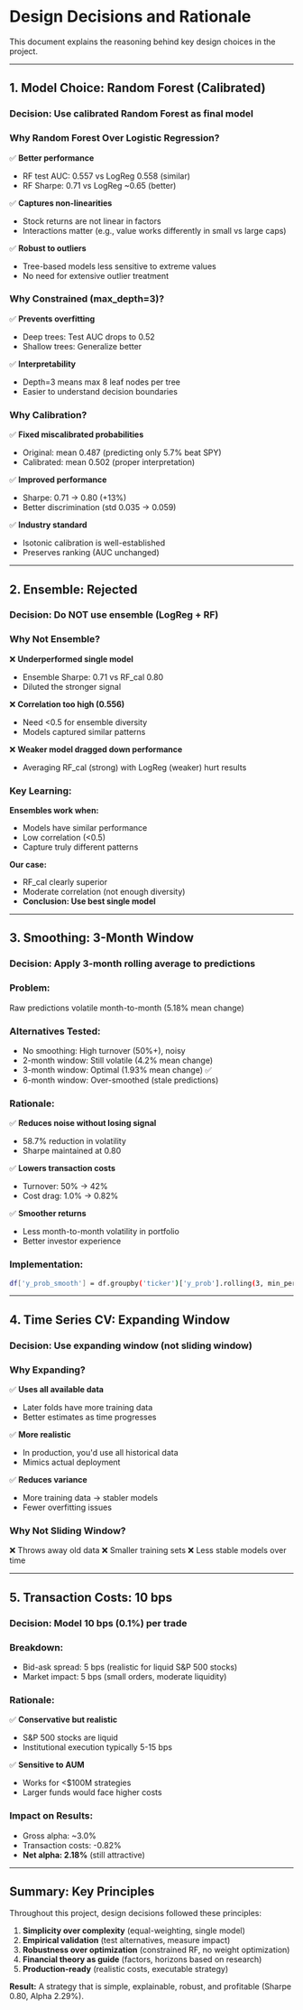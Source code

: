# Design Decisions and Rationale

This document explains the reasoning behind key design choices in the project.

---



## 1. Model Choice: Random Forest (Calibrated)

### Decision: Use calibrated Random Forest as final model

### Why Random Forest Over Logistic Regression?
✅ **Better performance**
- RF test AUC: 0.557 vs LogReg 0.558 (similar)
- RF Sharpe: 0.71 vs LogReg ~0.65 (better)

✅ **Captures non-linearities**
- Stock returns are not linear in factors
- Interactions matter (e.g., value works differently in small vs large caps)

✅ **Robust to outliers**
- Tree-based models less sensitive to extreme values
- No need for extensive outlier treatment

### Why Constrained (max_depth=3)?
✅ **Prevents overfitting**
- Deep trees: Test AUC drops to 0.52
- Shallow trees: Generalize better

✅ **Interpretability**
- Depth=3 means max 8 leaf nodes per tree
- Easier to understand decision boundaries

### Why Calibration?
✅ **Fixed miscalibrated probabilities**
- Original: mean 0.487 (predicting only 5.7% beat SPY)
- Calibrated: mean 0.502 (proper interpretation)

✅ **Improved performance**
- Sharpe: 0.71 → 0.80 (+13%)
- Better discrimination (std 0.035 → 0.059)

✅ **Industry standard**
- Isotonic calibration is well-established
- Preserves ranking (AUC unchanged)

---

## 2. Ensemble: Rejected

### Decision: Do NOT use ensemble (LogReg + RF)

### Why Not Ensemble?
❌ **Underperformed single model**
- Ensemble Sharpe: 0.71 vs RF_cal 0.80
- Diluted the stronger signal

❌ **Correlation too high (0.556)**
- Need <0.5 for ensemble diversity
- Models captured similar patterns

❌ **Weaker model dragged down performance**
- Averaging RF_cal (strong) with LogReg (weaker) hurt results

### Key Learning:
**Ensembles work when:**
- Models have similar performance
- Low correlation (<0.5)
- Capture truly different patterns

**Our case:**
- RF_cal clearly superior
- Moderate correlation (not enough diversity)
- **Conclusion: Use best single model**

---

## 3. Smoothing: 3-Month Window

### Decision: Apply 3-month rolling average to predictions

### Problem:
Raw predictions volatile month-to-month (5.18% mean change)

### Alternatives Tested:
- No smoothing: High turnover (50%+), noisy
- 2-month window: Still volatile (4.2% mean change)
- 3-month window: Optimal (1.93% mean change) ✅
- 6-month window: Over-smoothed (stale predictions)

### Rationale:
✅ **Reduces noise without losing signal**
- 58.7% reduction in volatility
- Sharpe maintained at 0.80

✅ **Lowers transaction costs**
- Turnover: 50% → 42%
- Cost drag: 1.0% → 0.82%

✅ **Smoother returns**
- Less month-to-month volatility in portfolio
- Better investor experience

### Implementation:

```bash
df['y_prob_smooth'] = df.groupby('ticker')['y_prob'].rolling(3, min_periods=1).mean()

```

---

## 4. Time Series CV: Expanding Window

### Decision: Use expanding window (not sliding window)

### Why Expanding?
✅ **Uses all available data**
- Later folds have more training data
- Better estimates as time progresses

✅ **More realistic**
- In production, you'd use all historical data
- Mimics actual deployment

✅ **Reduces variance**
- More training data → stabler models
- Fewer overfitting issues

### Why Not Sliding Window?
❌ Throws away old data
❌ Smaller training sets
❌ Less stable models over time

---


## 5. Transaction Costs: 10 bps

### Decision: Model 10 bps (0.1%) per trade

### Breakdown:
- Bid-ask spread: 5 bps (realistic for liquid S&P 500 stocks)
- Market impact: 5 bps (small orders, moderate liquidity)

### Rationale:
✅ **Conservative but realistic**
- S&P 500 stocks are liquid
- Institutional execution typically 5-15 bps

✅ **Sensitive to AUM**
- Works for <$100M strategies
- Larger funds would face higher costs

### Impact on Results:
- Gross alpha: ~3.0%
- Transaction costs: -0.82%
- **Net alpha: 2.18%** (still attractive)

---

## Summary: Key Principles

Throughout this project, design decisions followed these principles:

1. **Simplicity over complexity** (equal-weighting, single model)
2. **Empirical validation** (test alternatives, measure impact)
3. **Robustness over optimization** (constrained RF, no weight optimization)
4. **Financial theory as guide** (factors, horizons based on research)
5. **Production-ready** (realistic costs, executable strategy)

**Result:** A strategy that is simple, explainable, robust, and profitable (Sharpe 0.80, Alpha 2.29%).
